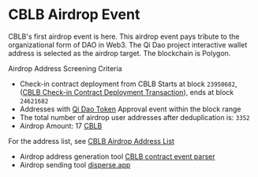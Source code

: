 # CBLB Airdrop Event

CBLB's first airdrop event is here. This airdrop event pays tribute to the organizational form of DAO in Web3. The Qi Dao project interactive wallet address is selected as the airdrop target. The blockchain is Polygon.

Airdrop Address Screening Criteria

- Check-in contract deployment from CBLB
  Starts at block `23950682`, ([CBLB Check-in Contract Deployment Transaction](https://polygonscan.com/tx/0xdda6622ac2cea5cc3e7ac5e21526487c35e51724660949364595f4f0797cf794)), ends at block `24621682`
- Addresses with [Qi Dao Token](https://polygonscan.com/token/0x580a84c73811e1839f75d86d75d88cca0c241ff4) Approval event within the block range
- The total number of airdrop user addresses after deduplication is: `3352`
- Airdrop Amount: 17 [CBLB](https://polygonscan.com/token/0x7a45922F95C845Ff9bE01112AfCF207968a9cA0B)

For the address list, see [CBLB Airdrop Address List](https://github.com/cblb-app/cblb-articles/blob/master/2022/CBLB-airdrop-wallet-list.csv)

- Airdrop address generation tool [CBLB contract event parser](https://github.com/cblb-app/cblb-event-parse-website)
- Airdrop sending tool [disperse.app](https://disperse.app/)
